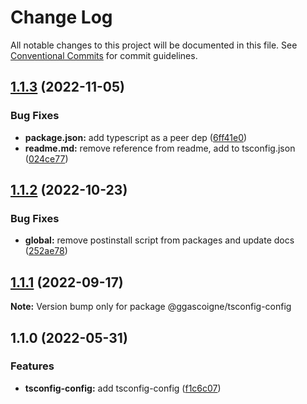 # Change Log

All notable changes to this project will be documented in this file.
See [Conventional Commits](https://conventionalcommits.org) for commit guidelines.

## [1.1.3](https://github.com/ggascoigne/shareable-configs/compare/@ggascoigne/tsconfig-config@1.1.2...@ggascoigne/tsconfig-config@1.1.3) (2022-11-05)

### Bug Fixes

- **package.json:** add typescript as a peer dep ([6ff41e0](https://github.com/ggascoigne/shareable-configs/commit/6ff41e056136988a9f38f3e84c1914665db40bfe))
- **readme.md:** remove reference from readme, add to tsconfig.json ([024ce77](https://github.com/ggascoigne/shareable-configs/commit/024ce7786400d16a947aad8a6a75dd9bc1c2bf63))

## [1.1.2](https://github.com/ggascoigne/shareable-configs/compare/@ggascoigne/tsconfig-config@1.1.1...@ggascoigne/tsconfig-config@1.1.2) (2022-10-23)

### Bug Fixes

- **global:** remove postinstall script from packages and update docs ([252ae78](https://github.com/ggascoigne/shareable-configs/commit/252ae787ec89902f130ee28d2af63255fdfabb4d))

## [1.1.1](https://github.com/ggascoigne/shareable-configs/compare/@ggascoigne/tsconfig-config@1.1.0...@ggascoigne/tsconfig-config@1.1.1) (2022-09-17)

**Note:** Version bump only for package @ggascoigne/tsconfig-config

## 1.1.0 (2022-05-31)

### Features

- **tsconfig-config:** add tsconfig-config ([f1c6c07](https://github.com/ggascoigne/shareable-configs/commit/f1c6c0771433cf20fef3417f834859366c4b8c9c))
